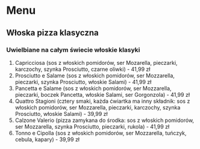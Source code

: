 # Menu

## Włoska pizza klasyczna

### Uwielbiane na całym świecie włoskie klasyki

1. Capricciosa (sos z włoskich pomidorów, ser Mozarella, pieczarki, karczochy, szynka Prosciutto, czarne oliwki) - 41,99 zł
2. Prosciutto e Salame (sos z włoskich pomidorów, ser Mozzarella, pieczarki, szynka Prosciutto, włoskie Salami) - 41,99 zł
3. Pancetta e Salame (sos z włoskich pomidorów, ser Mozzarella, pieczarki, boczek Pancetta, włoskie Salami, ser Gorgonzola) - 41,99 zł
4. Quattro Stagioni (cztery smaki, każda ćwiartka ma inny składnik: sos z włoskich pomidorów, ser Mozzarella, pieczarki, karczochy, szynka Prosciutto, włoskie Salami) - 39,99 zł
5. Calzone Valerio (pizza zamykana do środka: sos z włoskich pomidorów, ser Mozzarella, szynka Prosciutto, pieczarki, rukola) - 41,99 zł
6. Tonno e Cipolla (sos z włoskich pomidorów, ser Mozzarella, tuńczyk, cebula, kapary) - 39,99 zł
  
